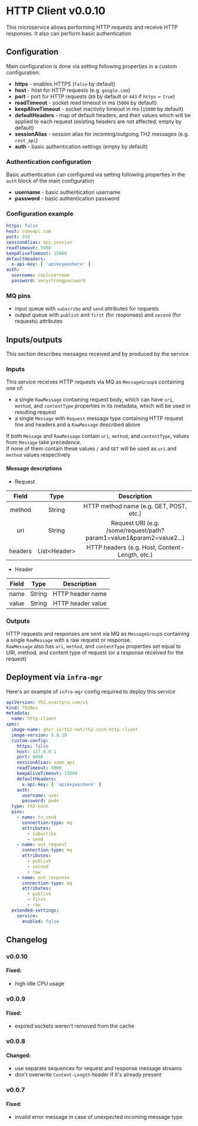# HTTP Client v0.0.10

This microservice allows performing HTTP requests and receive HTTP responses. It also can perform basic authentication

## Configuration

Main configuration is done via setting following properties in a custom configuration:

+ **https** - enables HTTPS (`false` by default)
+ **host** - host for HTTP requests (e.g. `google.com`)
+ **port** - port for HTTP requests (`80` by default or `443` if `https` = `true`)
+ **readTimeout** - socket read timeout in ms (`5000` by default)
+ **keepAliveTimeout** - socket inactivity timeout in ms (`15000` by default)
+ **defaultHeaders** - map of default headers, and their values which will be applied to each request (existing headers are not affected, empty by default)
+ **sessionAlias** - session alias for incoming/outgoing TH2 messages (e.g. `rest_api`)
+ **auth** - basic authentication settings (empty by default)

### Authentication configuration

Basic authentication can configured via setting following properties in the `auth` block of the main configuration

+ **username** - basic authentication username
+ **password** - basic authentication password

### Configuration example

```yaml
https: false
host: someapi.com
port: 334
sessionAlias: api_session
readTimeout: 5000
keepAliveTimeout: 15000
defaultHeaders:
  x-api-key: [ 'apikeywashere' ]
auth:
  username: coolusername
  password: verystrongpassword
```

### MQ pins

* input queue with `subscribe` and `send` attributes for requests
* output queue with `publish` and `first` (for responses) and `second` (for requests) attributes

## Inputs/outputs

This section describes messages received and by produced by the service

### Inputs

This service receives HTTP requests via MQ as `MessageGroup`s containing one of:

* a single `RawMessage` containing request body, which can have `uri`, `method`, and `contentType` properties in its metadata, which will be used in resulting request
* a single `Message` with `Request` message type containing HTTP request line and headers and a `RawMessage` described above

If both `Message` and `RawMessage` contain `uri`, `method`, and `contentType`, values from `Message` take precedence.  
If none of them contain these values `/` and `GET` will be used as `uri` and `method` values respectively

#### Message descriptions

* Request

|Field|Type|Description|
|:---:|:---:|:---:|
|method|String|HTTP method name (e.g. GET, POST, etc.)|
|uri|String|Request URI (e.g. /some/request/path?param1=value1&param2=value2...)|
|headers|List\<Header>|HTTP headers (e.g. Host, Content-Length, etc.)|

* Header

|Field|Type|Description|
|:---:|:---:|:---:|
|name|String|HTTP header name|
|value|String|HTTP header value|

### Outputs

HTTP requests and responses are sent via MQ as `MessageGroup`s containing a single `RawMessage` with a raw request or response.   
`RawMessage` also has `uri`, `method`, and `contentType` properties set equal to URI, method, and content type of request (or a response received for the request)

## Deployment via `infra-mgr`

Here's an example of `infra-mgr` config required to deploy this service

```yaml
apiVersion: th2.exactpro.com/v1
kind: Th2Box
metadata:
  name: http-client
spec:
  image-name: ghcr.io/th2-net/th2-conn-http-client
  image-version: 0.0.10
  custom-config:
    https: false
    host: 127.0.0.1
    port: 8080
    sessionAlias: some_api
    readTimeout: 5000
    keepAliveTimeout: 15000
    defaultHeaders:
      x-api-key: [ 'apikeywashere' ]
    auth:
      username: user
      password: pwds
  type: th2-conn
  pins:
    - name: to_send
      connection-type: mq
      attributes:
        - subscribe
        - send
    - name: out_request
      connection-type: mq
      attributes:
        - publish
        - second
        - raw
    - name: out_response
      connection-type: mq
      attributes:
        - publish
        - first
        - raw
  extended-settings:
    service:
      enabled: false
```

## Changelog

### v0.0.10

#### Fixed:

* high idle CPU usage

### v0.0.9

#### Fixed:

* expired sockets weren't removed from the cache

### v0.0.8

#### Changed:

* use separate sequences for request and response message streams
* don't overwrite `Content-Length` header if it's already present

### v0.0.7

#### Fixed:

* invalid error message in case of unexpected incoming message type